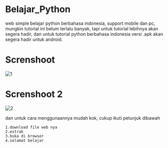 # Belajar_Python


web simple belajar python berbahasa indonesia, support mobile dan pc, mungkin tutorial ini belum terlalu banyak, tapi untuk tutorial lebihnya akan segera hadir, dan untuk tutorial python berbahasa indonesia versi .apk akan segera hadir untuk android.

# Screnshoot
![1](https://github.com/Ranginang67/Belajar_Python/blob/master/ex/example.png)


# Screnshoot 2
![2](https://github.com/Ranginang67/Belajar_Python/blob/master/ex/example2.png)


dan untuk cara menggunaannya mudah kok, cukup ikuti petunjuk dibawah

```
1.download file web nya
2.extrak
3.buka di browser
4.selamat belajar
```
